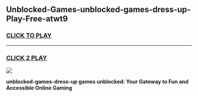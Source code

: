 
## Unblocked-Games-unblocked-games-dress-up-Play-Free-atwt9
<h3>
<a href="https://premium76.site?title=unblocked-games-dress-up&ref=21A">CLICK TO PLAY</a></h3>
<hr>

<h3>
<a href="https://premium76.site?title=unblocked-games-dress-up&ref=21A">CLICK 2 PLAY</a>
  
</h3>

<a href="https://premium76.site?title=unblocked-games-dress-up&ref=21A"><img src="https://clearcache.store/games.png"></a>


**unblocked-games-dress-up games unblocked: Your Gateway to Fun and Accessible Online Gaming**
